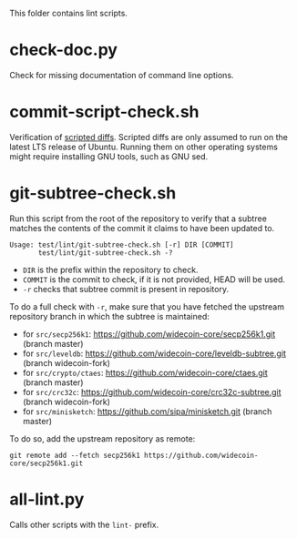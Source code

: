 This folder contains lint scripts.

check-doc.py
============
Check for missing documentation of command line options.

commit-script-check.sh
======================
Verification of [scripted diffs](/doc/developer-notes.md#scripted-diffs).
Scripted diffs are only assumed to run on the latest LTS release of Ubuntu. Running them on other operating systems
might require installing GNU tools, such as GNU sed.

git-subtree-check.sh
====================
Run this script from the root of the repository to verify that a subtree matches the contents of
the commit it claims to have been updated to.

```
Usage: test/lint/git-subtree-check.sh [-r] DIR [COMMIT]
       test/lint/git-subtree-check.sh -?
```

- `DIR` is the prefix within the repository to check.
- `COMMIT` is the commit to check, if it is not provided, HEAD will be used.
- `-r` checks that subtree commit is present in repository.

To do a full check with `-r`, make sure that you have fetched the upstream repository branch in which the subtree is
maintained:
* for `src/secp256k1`: https://github.com/widecoin-core/secp256k1.git (branch master)
* for `src/leveldb`: https://github.com/widecoin-core/leveldb-subtree.git (branch widecoin-fork)
* for `src/crypto/ctaes`: https://github.com/widecoin-core/ctaes.git (branch master)
* for `src/crc32c`: https://github.com/widecoin-core/crc32c-subtree.git (branch widecoin-fork)
* for `src/minisketch`: https://github.com/sipa/minisketch.git (branch master)

To do so, add the upstream repository as remote:

```
git remote add --fetch secp256k1 https://github.com/widecoin-core/secp256k1.git
```

all-lint.py
===========
Calls other scripts with the `lint-` prefix.
